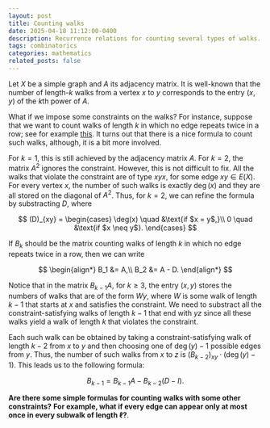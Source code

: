 ```yaml
---
layout: post
title: Counting walks
date: 2025-04-18 11:12:00-0400
description: Recurrence relations for counting several types of walks.
tags: combinatorics
categories: mathematics
related_posts: false
---
```


Let $X$ be a simple graph and $A$ its adjacency matrix.
It is well-known that the number of length-$k$ walks from a vertex $x$ to $y$ corresponds to the entry $(x, y)$ of the $k$th power of $A$.

What if we impose some constraints on the walks? For instance, suppose that we want to count walks of length $k$ in which no edge repeats twice in a row; see for example [this](https://codeforces.com/problemset/problem/1662/C). It turns out that there is a nice formula to count such walks, although, it is a bit more involved.

For $k = 1$, this is still achieved by the adjacency matrix $A$.
For $k = 2$, the matrix $A^2$ ignores the constraint. However, this is not difficult to fix.
All the walks that violate the constraint are of type $xyx$, for some edge $xy\in E(X)$.
For every vertex $x$, the number of such walks is exactly $\deg(x)$ and they are all stored on the diagonal of $A^2$.
Thus, for $k = 2$, we can refine the formula by substracting $D$, where

$$
(D)_{xy} = 
\begin{cases}
\deg(x) \quad &\text{if $x = y$,}\\
0 \quad &\text{if $x \neq y$}.
\end{cases}
$$

If $B_k$ should be the matrix counting walks of length $k$ in which no edge repeats twice in a row, then we can write

$$
\begin{align*}
B_1 &= A,\\
B_2 &= A - D.
\end{align*}
$$

Notice that in the matrix $B_{k-1}A$, for $k\geq 3$, the entry $(x, y)$ stores the numbers of walks that are of the form $Wy$, where $W$ is some walk of length $k-1$ that starts at $x$ and satisfies the constraint.
We need to substract all the constraint-satisfying walks of length $k-1$ that end with $yz$ since all these walks yield a walk of length $k$ that violates the constraint.

Each such walk can be obtained by taking a constraint-satisfying walk of length $k-2$ from $x$ to $y$ and then choosing one of $\deg(y)-1$ possible edges from $y$.
Thus, the number of such walks from $x$ to $z$ is $(B_{k-2})_{xy}\cdot (\deg(y)-1)$.
This leads us to the following formula:

$$B_{k-1} = B_{k-1}A - B_{k-2}(D - I).$$

**Are there some simple formulas for counting walks with some other constraints?**
**For example, what if every edge can appear only at most once in every subwalk of length $\ell$?**.

